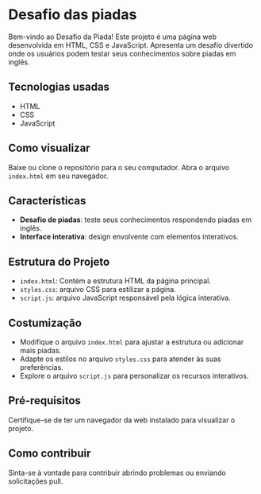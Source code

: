 # Desafio das piadas

Bem-vindo ao Desafio da Piada! Este projeto é uma página web desenvolvida em HTML, CSS e JavaScript. Apresenta um desafio divertido onde os usuários podem testar seus conhecimentos sobre piadas em inglês.

## Tecnologias usadas

- HTML
- CSS
- JavaScript

## Como visualizar

Baixe ou clone o repositório para o seu computador.
Abra o arquivo `index.html` em seu navegador.

## Características

- **Desafio de piadas**: teste seus conhecimentos respondendo piadas em inglês.
- **Interface interativa**: design envolvente com elementos interativos.

## Estrutura do Projeto

- `index.html`: Contém a estrutura HTML da página principal.
- `styles.css`: arquivo CSS para estilizar a página.
- `script.js`: arquivo JavaScript responsável pela lógica interativa.

## Costumização

- Modifique o arquivo `index.html` para ajustar a estrutura ou adicionar mais piadas.
- Adapte os estilos no arquivo `styles.css` para atender às suas preferências.
- Explore o arquivo `script.js` para personalizar os recursos interativos.

## Pré-requisitos

Certifique-se de ter um navegador da web instalado para visualizar o projeto.

## Como contribuir

Sinta-se à vontade para contribuir abrindo problemas ou enviando solicitações pull.